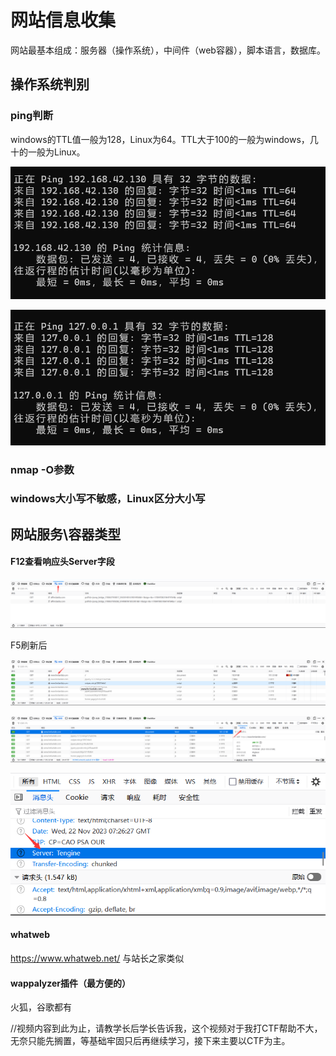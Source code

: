 # 网站信息收集



网站最基本组成：服务器（操作系统），中间件（web容器），脚本语言，数据库。



## 操作系统判别

### ping判断

windows的TTL值一般为128，Linux为64。TTL大于100的一般为windows，几十的一般为Linux。

![image-20231122150512928](assets/image-20231122150512928.png)

![image-20231122150539172](assets/image-20231122150539172.png)

### nmap -O参数

### windows大小写不敏感，Linux区分大小写



## 网站服务\容器类型

#### F12查看响应头Server字段

![](assets/image-20231122152605627.png)

F5刷新后

![image-20231122152642900](assets/image-20231122152642900.png)

![image-20231122152719748](assets/image-20231122152719748.png)

![image-20231122152740820](assets/image-20231122152740820.png)

#### whatweb

https://www.whatweb.net/  与站长之家类似

#### wappalyzer插件（最方便的）

火狐，谷歌都有

//视频内容到此为止，请教学长后学长告诉我，这个视频对于我打CTF帮助不大，无奈只能先搁置，等基础牢固只后再继续学习，接下来主要以CTF为主。




